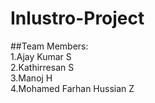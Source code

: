 # Inlustro-Project
##Team Members:<br>
1.Ajay Kumar S<br>
2.Kathirresan S<br>
3.Manoj H<br>
4.Mohamed Farhan Hussian Z
